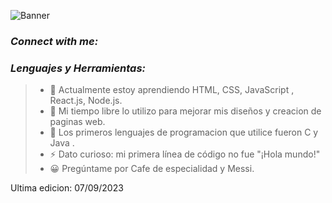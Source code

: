 

![Banner](https://lh3.googleusercontent.com/pw/AIL4fc_4giq0qtKEgJDZyFwOZZ1vQzTJM8V-Y86xB9uoyKc8g62CMYZYFjakjf2HvLky4o4ahlsO8TmFHBcVThiRKDHXazhYE4OZw-O4oFNaNYxJJras1EnXbjxcbbvhmbHin1CWnpffCRDg_PVRJ7aMsZ4Vd1I20AtCBEVFmgoqkAu92j0y1RNzemrAiToFBrzhbgVEOZaKu1Xn1EXZ3VI1Q8H_JtJO2wsvVDIiwpxdyc-qeEwYMXwgkz7plFX_-a43dAMlWFDNayME3-mt1i4LYD3-w9jGohz5cYXiVzE-tzbIv5tStKntYUy_5Gk06IkTGCQC6BTGk-3HzI44--Fkm86bTSzqkRAwOofD73fNN8mQg18B29tHITGTEppxWa-NRp6r8Hub0c2-iKLY-YSchzUrOewP48bEH1GsUHrpU7tiG20kZO-KiM0fSrxLi9ewwTy1L96N7IppDMqAc2mT1EqD7vagix4jfBR8dCsZ_5m4ZQSClCYaM-Nitsh_74U1__VdpCdfRDUaGzQW3rGRvio02jl5XIu6UPBp3aPYK9O9hFt6FIdp0msvc71C0yhDj8M0mLfICbbQXSf4p22X6RpRmsL-_IvVgvUuNW5v1CA5kilcjYriPn7EO_AEtmyBGVXg5Si6cUEajpp-N6tUpDmn_GMHWFZzvZK6FMwLDYOP7XasUhYqrZ8wjFqqO2o6IcxHlv4WgClRYgDYB4L32KzOPF1iJZE4yn93-qnsfWa5kbTNGgAWbh-OnVurLJIBZoueqWvwJ9QeFMXiYhqkFAG1qxe-4miVXYW29R0nFZcMzjb8xkZpwO0fPkQx4wsOnr2hutr_gVq7QMj7YU0z7OZRIDzQ6JPzr2CXpcewv0ExEVLZ3nrsExATATEfUQZQugf5niI1ftsqzv-dNUivjQy63Q=w797-h252-s-no?authuser=0)

### ***Connect with me:***


### ***Lenguajes y Herramientas:***



> - 🌱 Actualmente estoy aprendiendo HTML, CSS, JavaScript , React.js, Node.js.
> - 🔭 Mi tiempo libre lo utilizo para mejorar mis diseños y creacion de paginas web.
> - 💬 Los primeros lenguajes de programacion que utilice fueron C y Java .
> - ⚡ Dato curioso: mi primera línea de código no fue "¡Hola mundo!"
> - 😀 Pregúntame por Cafe de especialidad y Messi.


Ultima edicion: 07/09/2023

